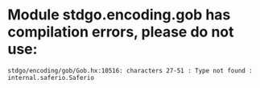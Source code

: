 # Module stdgo.encoding.gob has compilation errors, please do not use:
```
stdgo/encoding/gob/Gob.hx:10516: characters 27-51 : Type not found : internal.saferio.Saferio

```


